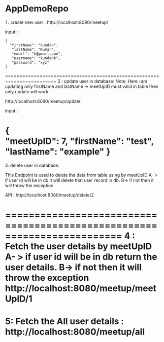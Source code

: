 # AppDemoRepo

1 . create new user : 
http://localhost:8080/meetup/

input :
	
	{
	  "firstName": "kundan",
       "lastName": "Kumar",
       "email": "k@gmail.com",
       "username": "kundank",
       "password": "xyz"
	}
========================================================================
2 : update user in database:
Note: Here i am updating only firstName and lastName
	-> meetUpID must valid in table then only update will work

http://localhost:8080/meetup/update

input :

{	
	"meetUpID": 7,
	"firstName": "test",
    "lastName": "example"
}
========================================================================
3: delete user in database:

 This Endpoint is used to delete the data from table using by meetUpID 
 A- > if user id will be in db it will delete that user record in db.
 B-> if not then it will throw the exception	
 
 API : http://localhost:8080/meetup/delete/2

========================================================================
4 : Fetch the user details by meetUpID
 A- > if user id will be in db return the user details.
 B-> if not then it will throw the exception	
http://localhost:8080/meetup/meetUpID/1
========================================================================

5: Fetch the All user details :
http://localhost:8080/meetup/all
========================================================================
